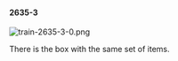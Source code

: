 #### 2635-3
![train-2635-3-0.png](https://github.com/lil-lab/nlvr/raw/master/nlvr/train/images/59/train-2635-3-0.png "train-2635-3-0.png")

There is the box with the same set of items.
